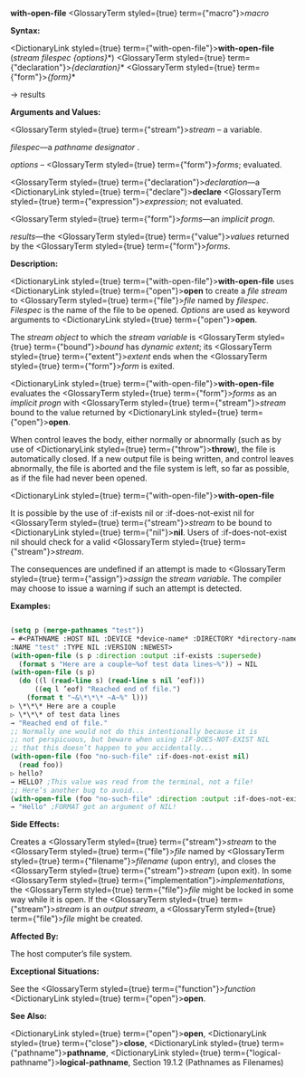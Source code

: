 **with-open-file** <GlossaryTerm styled={true} term={"macro"}><i>macro</i></GlossaryTerm> 



**Syntax:** 



<DictionaryLink styled={true} term={"with-open-file"}><b>with-open-file</b></DictionaryLink> (*stream filespec \{options\}*\*) <GlossaryTerm styled={true} term={"declaration"}><i>\{declaration\}</i></GlossaryTerm>\* <GlossaryTerm styled={true} term={"form"}><i>\{form\}</i></GlossaryTerm>\* 



→ results 



**Arguments and Values:** 



<GlossaryTerm styled={true} term={"stream"}><i>stream</i></GlossaryTerm> – a variable. 



*filespec*—a *pathname designator* . 



*options* – <GlossaryTerm styled={true} term={"form"}><i>forms</i></GlossaryTerm>; evaluated. 



<GlossaryTerm styled={true} term={"declaration"}><i>declaration</i></GlossaryTerm>—a <DictionaryLink styled={true} term={"declare"}><b>declare</b></DictionaryLink> <GlossaryTerm styled={true} term={"expression"}><i>expression</i></GlossaryTerm>; not evaluated. 



<GlossaryTerm styled={true} term={"form"}><i>forms</i></GlossaryTerm>—an *implicit progn*. 



*results*—the <GlossaryTerm styled={true} term={"value"}><i>values</i></GlossaryTerm> returned by the <GlossaryTerm styled={true} term={"form"}><i>forms</i></GlossaryTerm>. 



**Description:** 



<DictionaryLink styled={true} term={"with-open-file"}><b>with-open-file</b></DictionaryLink> uses <DictionaryLink styled={true} term={"open"}><b>open</b></DictionaryLink> to create a *file stream* to <GlossaryTerm styled={true} term={"file"}><i>file</i></GlossaryTerm> named by *filespec*. *Filespec* is the name of the file to be opened. *Options* are used as keyword arguments to <DictionaryLink styled={true} term={"open"}><b>open</b></DictionaryLink>. 



The *stream object* to which the *stream variable* is <GlossaryTerm styled={true} term={"bound"}><i>bound</i></GlossaryTerm> has *dynamic extent*; its <GlossaryTerm styled={true} term={"extent"}><i>extent</i></GlossaryTerm> ends when the <GlossaryTerm styled={true} term={"form"}><i>form</i></GlossaryTerm> is exited. 



<DictionaryLink styled={true} term={"with-open-file"}><b>with-open-file</b></DictionaryLink> evaluates the <GlossaryTerm styled={true} term={"form"}><i>forms</i></GlossaryTerm> as an *implicit progn* with <GlossaryTerm styled={true} term={"stream"}><i>stream</i></GlossaryTerm> bound to the value returned by <DictionaryLink styled={true} term={"open"}><b>open</b></DictionaryLink>. 



When control leaves the body, either normally or abnormally (such as by use of <DictionaryLink styled={true} term={"throw"}><b>throw</b></DictionaryLink>), the file is automatically closed. If a new output file is being written, and control leaves abnormally, the file is aborted and the file system is left, so far as possible, as if the file had never been opened. 







 



 



<DictionaryLink styled={true} term={"with-open-file"}><b>with-open-file</b></DictionaryLink> 



It is possible by the use of :if-exists nil or :if-does-not-exist nil for <GlossaryTerm styled={true} term={"stream"}><i>stream</i></GlossaryTerm> to be bound to <DictionaryLink styled={true} term={"nil"}><b>nil</b></DictionaryLink>. Users of :if-does-not-exist nil should check for a valid <GlossaryTerm styled={true} term={"stream"}><i>stream</i></GlossaryTerm>. 



The consequences are undefined if an attempt is made to <GlossaryTerm styled={true} term={"assign"}><i>assign</i></GlossaryTerm> the *stream variable*. The compiler may choose to issue a warning if such an attempt is detected. 



**Examples:**
```lisp

(setq p (merge-pathnames "test")) 
→ #<PATHNAME :HOST NIL :DEVICE *device-name* :DIRECTORY *directory-name* 
:NAME "test" :TYPE NIL :VERSION :NEWEST> 
(with-open-file (s p :direction :output :if-exists :supersede) 
  (format s "Here are a couple~%of test data lines~%")) → NIL 
(with-open-file (s p) 
  (do ((l (read-line s) (read-line s nil ’eof))) 
      ((eq l ’eof) "Reached end of file.") 
    (format t "~&\*\*\* ~A~%" l))) 
▷ \*\*\* Here are a couple 
▷ \*\*\* of test data lines 
→ "Reached end of file." 
;; Normally one would not do this intentionally because it is 
;; not perspicuous, but beware when using :IF-DOES-NOT-EXIST NIL 
;; that this doesn’t happen to you accidentally... 
(with-open-file (foo "no-such-file" :if-does-not-exist nil) 
  (read foo)) 
▷ hello? 
→ HELLO? ;This value was read from the terminal, not a file! 
;; Here’s another bug to avoid... 
(with-open-file (foo "no-such-file" :direction :output :if-does-not-exist nil) (format foo "Hello")) 
→ "Hello" ;FORMAT got an argument of NIL! 

```
**Side Effects:** 



Creates a <GlossaryTerm styled={true} term={"stream"}><i>stream</i></GlossaryTerm> to the <GlossaryTerm styled={true} term={"file"}><i>file</i></GlossaryTerm> named by <GlossaryTerm styled={true} term={"filename"}><i>filename</i></GlossaryTerm> (upon entry), and closes the <GlossaryTerm styled={true} term={"stream"}><i>stream</i></GlossaryTerm> (upon exit). In some <GlossaryTerm styled={true} term={"implementation"}><i>implementations</i></GlossaryTerm>, the <GlossaryTerm styled={true} term={"file"}><i>file</i></GlossaryTerm> might be locked in some way while it is open. If the <GlossaryTerm styled={true} term={"stream"}><i>stream</i></GlossaryTerm> is an *output stream*, a <GlossaryTerm styled={true} term={"file"}><i>file</i></GlossaryTerm> might be created. 



**Affected By:** 



The host computer’s file system. 



**Exceptional Situations:** 



See the <GlossaryTerm styled={true} term={"function"}><i>function</i></GlossaryTerm> <DictionaryLink styled={true} term={"open"}><b>open</b></DictionaryLink>. 







 



 



**See Also:** 



<DictionaryLink styled={true} term={"open"}><b>open</b></DictionaryLink>, <DictionaryLink styled={true} term={"close"}><b>close</b></DictionaryLink>, <DictionaryLink styled={true} term={"pathname"}><b>pathname</b></DictionaryLink>, <DictionaryLink styled={true} term={"logical-pathname"}><b>logical-pathname</b></DictionaryLink>, Section 19.1.2 (Pathnames as Filenames) 